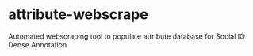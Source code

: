 # attribute-webscrape
Automated webscraping tool to populate attribute database for Social IQ Dense Annotation
